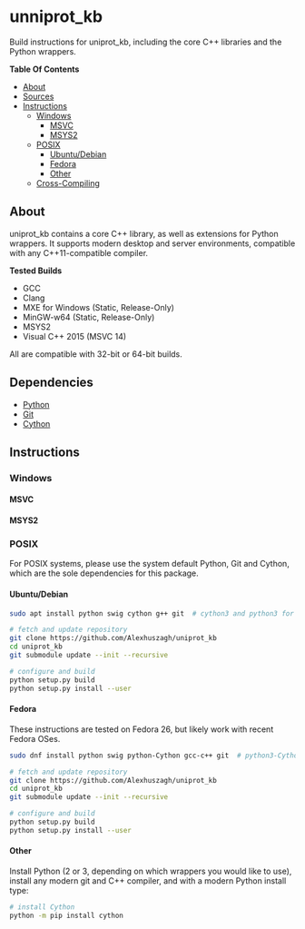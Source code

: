 unniprot_kb
===========

Build instructions for uniprot_kb, including the core C++ libraries and the Python wrappers.

**Table Of Contents**

- [About](#about)
- [Sources](#sources)
- [Instructions](#instructions)
  - [Windows](#windows)
    + [MSVC](#msvc)
    + [MSYS2](#msys2)
  - [POSIX](#posix)
    + [Ubuntu/Debian](#ubuntu-debian)
    + [Fedora](#fedora)
    + [Other](#other)
  - [Cross-Compiling](#cross-compiling)

## About

uniprot_kb contains a core C++ library, as well as extensions for Python wrappers. It supports modern desktop and server environments, compatible with any C++11-compatible compiler.

**Tested Builds**

- GCC
- Clang
- MXE for Windows (Static, Release-Only)
- MinGW-w64 (Static, Release-Only)
- MSYS2
- Visual C++ 2015 (MSVC 14)

All are compatible with 32-bit or 64-bit builds.

## Dependencies

- [Python](https://www.python.org/)
- [Git](https://git-scm.com/)
- [Cython](http://cython.org/)

## Instructions

### Windows

#### MSVC

#### MSYS2

### POSIX

For POSIX systems, please use the system default Python, Git and Cython, which are the sole dependencies for this package.

#### Ubuntu/Debian

```bash
sudo apt install python swig cython g++ git  # cython3 and python3 for Python3.x

# fetch and update repository
git clone https://github.com/Alexhuszagh/uniprot_kb
cd uniprot_kb
git submodule update --init --recursive

# configure and build
python setup.py build
python setup.py install --user
```

#### Fedora

These instructions are tested on Fedora 26, but likely work with recent Fedora OSes.

```bash
sudo dnf install python swig python-Cython gcc-c++ git  # python3-Cython and python3 for Python3.x

# fetch and update repository
git clone https://github.com/Alexhuszagh/uniprot_kb
cd uniprot_kb
git submodule update --init --recursive

# configure and build
python setup.py build
python setup.py install --user
```

#### Other

Install Python (2 or 3, depending on which wrappers you would like to use), install any modern git and C++ compiler, and with a modern Python install type:

```bash
# install Cython
python -m pip install cython


```
